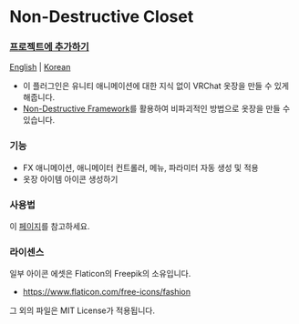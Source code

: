 # Non-Destructive Closet

### [프로젝트에 추가하기](https://cstria0106.github.io/vpm-repos/)

[English](https://github.com/cstria0106/NonDestructiveCloset/blob/main/README.md) | [Korean](https://github.com/cstria0106/NonDestructiveCloset/blob/main/README.ko.md)

- 이 플러그인은 유니티 애니메이션에 대한 지식 없이 VRChat 옷장을 만들 수 있게 해줍니다.
- [Non-Destructive Framework](https://github.com/bdunderscore/ndmf)를 활용하여 비파괴적인 방법으로 옷장을 만들 수 있습니다.

### 기능

- FX 애니메이션, 애니메이터 컨트롤러, 메뉴, 파라미터 자동 생성 및 적용
- 옷장 아이템 아이콘 생성하기

### 사용법

이 [페이지](https://github.com/cstria0106/NonDestructiveCloset/blob/main/docs/how-to-use.ko.md)를 참고하세요.

### 라이센스

일부 아이콘 에셋은 Flaticon의 Freepik의 소유입니다.

- https://www.flaticon.com/free-icons/fashion

그 외의 파일은 MIT License가 적용됩니다.
